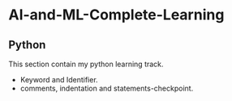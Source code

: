# AI-and-ML-Complete-Learning
 
## Python
This section contain my python learning track.
* Keyword and Identifier.
* comments, indentation and statements-checkpoint.